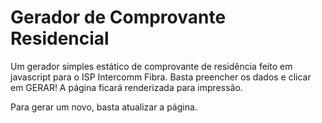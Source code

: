# Gerador de Comprovante Residencial

Um gerador simples estático de comprovante de residência feito em javascript para o ISP Intercomm Fibra.
Basta preencher os dados e clicar em GERAR! A página ficará renderizada para impressão.

Para gerar um novo, basta atualizar a página.
